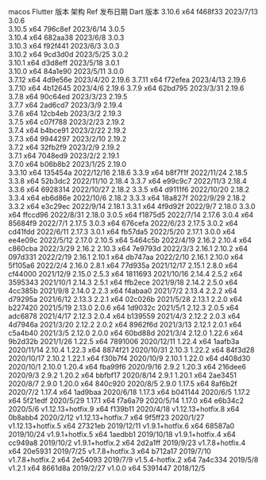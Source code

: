 macos
Flutter 版本	架构	Ref	发布日期	Dart 版本
3.10.6	x64	f468f33	2023/7/13	3.0.6	
3.10.5	x64	796c8ef	2023/6/14	3.0.5	
3.10.4	x64	682aa38	2023/6/8	3.0.3	
3.10.3	x64	f92f441	2023/6/3	3.0.3	
3.10.2	x64	9cd3d0d	2023/5/25	3.0.2	
3.10.1	x64	d3d8eff	2023/5/18	3.0.1	
3.10.0	x64	84a1e90	2023/5/11	3.0.0	
3.7.12	x64	4d9e56e	2023/4/20	2.19.6
3.7.11	x64	f72efea	2023/4/13	2.19.6
3.7.10	x64	4b12645	2023/4/6	2.19.6
3.7.9	x64	62bd795	2023/3/31	2.19.6	
3.7.8	x64	90c64ed	2023/3/23	2.19.5	
3.7.7	x64	2ad6cd7	2023/3/9	2.19.4	
3.7.6	x64	12cb4eb	2023/3/2	2.19.3	
3.7.5	x64	c07f788	2023/2/23	2.19.2	
3.7.4	x64	b4bce91	2023/2/22	2.19.2	
3.7.3	x64	9944297	2023/2/10	2.19.2	
3.7.2	x64	32fb2f9	2023/2/9	2.19.2	
3.7.1	x64	7048ed9	2023/2/2	2.19.1	
3.7.0	x64	b06b8b2	2023/1/25	2.19.0	
3.3.10	x64	135454a	2022/12/16	2.18.6
3.3.9	x64	b8f7f1f	2022/11/24	2.18.5
3.3.8	x64	52b3dc2	2022/11/10	2.18.4
3.3.7	x64	e99c9c7	2022/11/3	2.18.4
3.3.6	x64	6928314	2022/10/27	2.18.2
3.3.5	x64	d9111f6	2022/10/20	2.18.2
3.3.4	x64	eb6d86e	2022/10/6	2.18.2
3.3.3	x64	18a827f	2022/9/29	2.18.2
3.3.2	x64	e3c29ec	2022/9/14	2.18.1
3.3.1	x64	4f9d92f	2022/9/7	2.18.0
3.3.0	x64	ffccd96	2022/8/31	2.18.0
3.0.5	x64	f1875d5	2022/7/14	2.17.6
3.0.4	x64	85684f9	2022/7/1	2.17.5
3.0.3	x64	676cefa	2022/6/23	2.17.5
3.0.2	x64	cd41fdd	2022/6/11	2.17.3
3.0.1	x64	fb57da5	2022/5/20	2.17.1
3.0.0	x64	ee4e09c	2022/5/12	2.17.0
2.10.5	x64	5464c5b	2022/4/19	2.16.2
2.10.4	x64	c860cba	2022/3/29	2.16.2
2.10.3	x64	7e9793d	2022/3/3	2.16.1
2.10.2	x64	097d331	2022/2/19	2.16.1
2.10.1	x64	db747aa	2022/2/10	2.16.1
2.10.0	x64	5f105a6	2022/2/4	2.16.0
2.8.1	x64	77d935a	2021/12/17	2.15.1
2.8.0	x64	cf44000	2021/12/9	2.15.0
2.5.3	x64	1811693	2021/10/16	2.14.4
2.5.2	x64	3595343	2021/10/1	2.14.3
2.5.1	x64	ffb2ece	2021/9/18	2.14.2
2.5.0	x64	4cc385b	2021/9/8	2.14.0
2.2.3	x64	f4abaa0	2021/7/2	2.13.4
2.2.2	x64	d79295a	2021/6/12	2.13.3
2.2.1	x64	02c026b	2021/5/28	2.13.1
2.2.0	x64	b227420	2021/5/19	2.13.0
2.0.6	x64	1d9032c	2021/5/1	2.12.3
2.0.5	x64	adc6878	2021/4/17	2.12.3
2.0.4	x64	b139559	2021/4/3	2.12.2
2.0.3	x64	4d7946a	2021/3/20	2.12.2
2.0.2	x64	8962f6d	2021/3/13	2.12.1
2.0.1	x64	c5a4b40	2021/3/5	2.12.0
2.0.0	x64	60bd88d	2021/3/4	2.12.0
1.22.6	x64	9b2d32b	2021/1/26
1.22.5	x64	7891006	2020/12/11
1.22.4	x64	1aafb3a	2020/11/14	2.10.4
1.22.3	x64	8874f21	2020/10/31	2.10.3
1.22.2	x64	84f3d28	2020/10/17	2.10.2
1.22.1	x64	f30b7f4	2020/10/9	2.10.1
1.22.0	x64	d408d30	2020/10/1	2.10.0
1.20.4	x64	fba99f6	2020/9/16	2.9.2
1.20.3	x64	216dee6	2020/9/3	2.9.2
1.20.2	x64	bbfbf17	2020/8/14	2.9.1
1.20.1	x64	2ae3451	2020/8/7	2.9.0
1.20.0	x64	840c920	2020/8/5	2.9.0
1.17.5	x64	8af6b2f	2020/7/2
1.17.4	x64	1ad9baa	2020/6/18
1.17.3	x64	b041144	2020/6/5
1.17.2	x64	5f21edf	2020/5/29
1.17.1	x64	f7a6a79	2020/5/14
1.17.0	x64	e6b34c2	2020/5/6
v1.12.13+hotfix.9	x64	f139b11	2020/4/18
v1.12.13+hotfix.8	x64	0b8abb4	2020/2/12
v1.12.13+hotfix.7	x64	9f5ff23	2020/1/27
v1.12.13+hotfix.5	x64	27321eb	2019/12/11
v1.9.1+hotfix.6	x64	68587a0	2019/10/24
v1.9.1+hotfix.5	x64	1aedbb1	2019/10/18
v1.9.1+hotfix.4	x64	cc949a8	2019/10/2
v1.9.1+hotfix.2	x64	2d2a1ff	2019/9/23
v1.7.8+hotfix.4	x64	20e5931	2019/7/25
v1.7.8+hotfix.3	x64	b712a17	2019/7/10
v1.7.8+hotfix.2	x64	2e54093	2019/7/9
v1.5.4-hotfix.2	x64	7a4c334	2019/5/8
v1.2.1	x64	8661d8a	2019/2/27
v1.0.0	x64	5391447	2018/12/5
